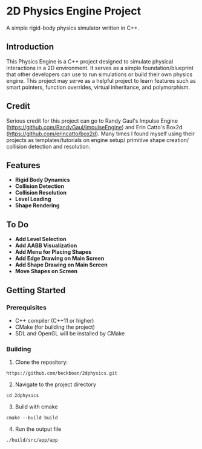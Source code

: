 # 2D Physics Engine Project

A simple rigid-body physics simulator written in C++.

## Introduction

This Physics Engine is a C++ project designed to simulate physical interactions in a 2D environment. It serves as a
simple foundation/blueprint that other developers can use to run simulations or build their own physics engine. This
project may serve as a helpful project to learn features such as smart pointers, function overrides, virtual
inheritance, and polymorphism.

## Credit

Serious credit for this project can go to Randy Gaul's Impulse Engine (https://github.com/RandyGaul/ImpulseEngine) and
Erin Catto's Box2d (https://github.com/erincatto/box2d). Many times I found myself using their projects as
templates/tutorials on engine setup/ primitive shape creation/ collision detection and resolution.

## Features

- **Rigid Body Dynamics**
- **Collision Detection**
- **Collision Resolution**
- **Level Loading**
- **Shape Rendering**

## To Do

- **Add Level Selection**
- **Add AABB Visualization**
- **Add Menu for Placing Shapes**
- **Add Edge Drawing on Main Screen**
- **Add Shape Drawing on Main Screen**
- **Move Shapes on Screen**

## Getting Started

### Prerequisites

- C++ compiler (C++11 or higher)
- CMake (for building the project)
- SDL and OpenGL will be installed by CMake

### Building

1. Clone the repository:

```
https://github.com/beckboan/2dphysics.git
```

2. Navigate to the project directory

```
cd 2dphysics
```

3. Build with cmake

```
cmake --build build 
```

4. Run the output file

```
./build/src/app/app
```





